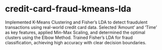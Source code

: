 # credit-card-fraud-kmeans-lda
Implemented K-Means Clustering and Fisher’s LDA to detect fraudulent transactions using real-world credit card data. Selected ‘Amount’ and ‘Time’ as key features, applied Min-Max Scaling, and determined the optimal clusters using the Elbow Method. Trained Fisher’s LDA for fraud classification, achieving high accuracy with clear decision boundaries.
